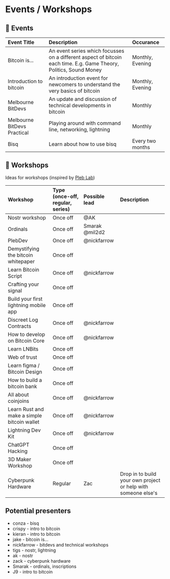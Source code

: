 # Events / Workshops

## 📅  Events

| Event Title | Description | Occurance | 
| :----------- | :----------- | :----------- |
| Bitcoin is... | An event series which focusses on a different aspect of bitcoin each time. E.g. Game Theory, Politics, Sound Money | Monthly, Evening |
| Introduction to bitcoin | An introduction event for newcomers to understand the very basics of bitcoin | Monthly, Evening |
| Melbourne BitDevs | An update and discussion of technical developments in bitcoin | Monthly |
| Melbourne BitDevs Practical | Playing around with command line, networking, lightning | Monthly |
| Bisq | Learn about how to use bisq | Every two months |

## 🔨  Workshops
Ideas for workshops (inspired by [Pleb Lab](https://github.com/PlebLab/PlebLab_Workshops))

| Workshop | Type (once-off, regular, series) | Possible lead | Description |
| :----------- | :----------- | :----------- | :----------- |
| Nostr workshop | Once off | @AK |
| Ordinals | Once off | Smarak @mil2d2 |
| PlebDev | Once off | @nickfarrow | 
| Demystifying the bitcoin whitepaper | Once off | 
| Learn Bitcoin Script | Once off | @nickfarrow | 
| Crafting your signal | Once off | 
| Build your first lightning mobile app | Once off | 
| Discreet Log Contracts | Once off | @nickfarrow | 
| How to develop on Bitcoin Core | Once off | @nickfarrow | 
| Learn LNBits | Once off | 
| Web of trust | Once off | 
| Learn figma / Bitcoin Design | Once off | 
| How to build a bitcoin bank | Once off | 
| All about coinjoins | Once off | @nickfarrow | 
| Learn Rust and make a simple bitcoin wallet | Once off | @nickfarrow | 
| Lightning Dev Kit | Once off | @nickfarrow | 
| ChatGPT Hacking | Once off | 
| 3D Maker Workshop | Once off |  
| Cyberpunk Hardware | Regular | Zac | Drop in to build your own project or help with someone else's |


## Potential presenters
- conza - bisq
- crispy - intro to bitcoin
- kieran - intro to bitcoin
- jake - bitcoin is...
- nickfarrow - bitdevs and technical workshops
- tigs - nostr, lightning
- ak - nostr
- zack - cyberpunk hardware
- Smarak - ordinals, inscriptions
- J9 - intro to bitcoin

